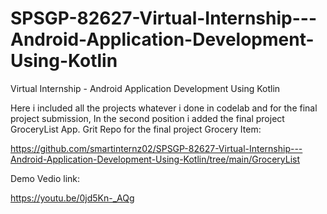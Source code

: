 # SPSGP-82627-Virtual-Internship---Android-Application-Development-Using-Kotlin
Virtual Internship - Android Application Development Using Kotlin

Here i included all the projects whatever i done in codelab and for the final project submission, In the second position i
added the final project GroceryList App.
Grit Repo for the final project Grocery Item:

https://github.com/smartinternz02/SPSGP-82627-Virtual-Internship---Android-Application-Development-Using-Kotlin/tree/main/GroceryList

Demo Vedio link:

https://youtu.be/0jd5Kn-_AQg
